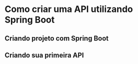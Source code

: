 # Como criar uma API utilizando Spring Boot

## Criando projeto com Spring Boot

## Criando sua primeira API